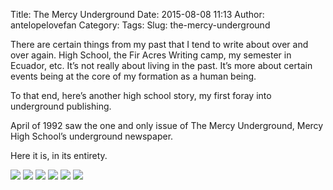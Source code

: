 Title: The Mercy Underground
Date: 2015-08-08 11:13
Author: antelopelovefan
Category: 
Tags: 
Slug: the-mercy-underground

There are certain things from my past that I tend to write about over and over again. High School, the Fir Acres Writing camp, my semester in Ecuador, etc. It’s not really about living in the past. It’s more about certain events being at the core of my formation as a human being.

To that end, here’s another high school story, my first foray into underground publishing.

April of 1992 saw the one and only issue of The Mercy Underground, Mercy High School’s underground newspaper.

Here it is, in its entirety.

<img src="https://cdn-images-1.medium.com/max/1200/1*44bg07vDlo6vhFKHOOp6Sw.jpeg"  />

<img src="https://cdn-images-1.medium.com/max/1200/1*YKl5V0O5uqYAdAQUx08CCg.jpeg"  />

<img src="https://cdn-images-1.medium.com/max/1200/1*t6DUsUzqjptCaxlMb5dECQ.jpeg"  />

<img src="https://cdn-images-1.medium.com/max/1200/1*Qh4lVrBwIXVpgjNTfZJRgA.jpeg"  />

<img src="https://cdn-images-1.medium.com/max/1200/1*Lsjqtlmn4ZnYaCQ0-kgt8w.jpeg"  />

<img src="https://cdn-images-1.medium.com/max/1200/1*lSM8qGryKXsQzC4_1ohMwA.jpeg"  />

